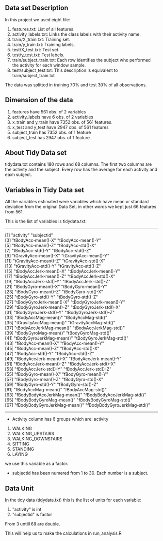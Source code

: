 
## Data set Description
In this project we used eight file:
1. features.txt: List of all features.
2. activity_labels.txt: Links the class labels with their activity name.
3. train/X_train.txt: Training set.
4. train/y_train.txt: Training labels.
5. test/X_test.txt: Test set.
6. test/y_test.txt: Test labels.
7. train/subject_train.txt: Each row identifies the subject who performed the activity for each window sample.
8. test/subject_test.txt: This description is equivalent to train/subject_train.txt

The data was splitted in training 70% and test 30% of all observations.

## Dimension of the data
1. features have 561 obs. of 2 variables
2. activity_labels have 6 obs. of 2 variables
3. x_train and y_train have 7352 obs. of 561 features.
4. x_test and y_test have 2947 obs. of 561 features
5. subject_train has 7352 obs. of 1 feature
6. subject_test has 2947 obs. of 1 feature

## About Tidy Data set
tidydata.txt contains 180 rows and 68 columns. The first two columns are the activity and the subject. Every row has the average for each activity and eaxh subject.

## Variables in Tidy Data set
All the variables estimated were variables which have mean or standard deviation from the original Data Set. in other words we kept just 66 features from 561.

This is the list of variables is tidydata.txt:
---- ------------------------------     -----------------------------
 [1] "activity"                         "subjectid"                  
 [3] "tBodyAcc-mean()-X"                "tBodyAcc-mean()-Y"          
 [5] "tBodyAcc-mean()-Z"                "tBodyAcc-std()-X"           
 [7] "tBodyAcc-std()-Y"                 "tBodyAcc-std()-Z"           
 [9] "tGravityAcc-mean()-X"             "tGravityAcc-mean()-Y"       
[11] "tGravityAcc-mean()-Z"             "tGravityAcc-std()-X"        
[13] "tGravityAcc-std()-Y"              "tGravityAcc-std()-Z"        
[15] "tBodyAccJerk-mean()-X"            "tBodyAccJerk-mean()-Y"      
[17] "tBodyAccJerk-mean()-Z"            "tBodyAccJerk-std()-X"       
[19] "tBodyAccJerk-std()-Y"             "tBodyAccJerk-std()-Z"       
[21] "tBodyGyro-mean()-X"               "tBodyGyro-mean()-Y"         
[23] "tBodyGyro-mean()-Z"               "tBodyGyro-std()-X"          
[25] "tBodyGyro-std()-Y"                "tBodyGyro-std()-Z"          
[27] "tBodyGyroJerk-mean()-X"           "tBodyGyroJerk-mean()-Y"     
[29] "tBodyGyroJerk-mean()-Z"           "tBodyGyroJerk-std()-X"      
[31] "tBodyGyroJerk-std()-Y"            "tBodyGyroJerk-std()-Z"      
[33] "tBodyAccMag-mean()"               "tBodyAccMag-std()"          
[35] "tGravityAccMag-mean()"            "tGravityAccMag-std()"       
[37] "tBodyAccJerkMag-mean()"           "tBodyAccJerkMag-std()"      
[39] "tBodyGyroMag-mean()"              "tBodyGyroMag-std()"         
[41] "tBodyGyroJerkMag-mean()"          "tBodyGyroJerkMag-std()"     
[43] "fBodyAcc-mean()-X"                "fBodyAcc-mean()-Y"          
[45] "fBodyAcc-mean()-Z"                "fBodyAcc-std()-X"           
[47] "fBodyAcc-std()-Y"                 "fBodyAcc-std()-Z"           
[49] "fBodyAccJerk-mean()-X"            "fBodyAccJerk-mean()-Y"      
[51] "fBodyAccJerk-mean()-Z"            "fBodyAccJerk-std()-X"       
[53] "fBodyAccJerk-std()-Y"             "fBodyAccJerk-std()-Z"       
[55] "fBodyGyro-mean()-X"               "fBodyGyro-mean()-Y"         
[57] "fBodyGyro-mean()-Z"               "fBodyGyro-std()-X"          
[59] "fBodyGyro-std()-Y"                "fBodyGyro-std()-Z"          
[61] "fBodyAccMag-mean()"               "fBodyAccMag-std()"          
[63] "fBodyBodyAccJerkMag-mean()"       "fBodyBodyAccJerkMag-std()"  
[65] "fBodyBodyGyroMag-mean()"          "fBodyBodyGyroMag-std()"     
[67] "fBodyBodyGyroJerkMag-mean()"      "fBodyBodyGyroJerkMag-std()" 
---- ------------------------------     -----------------------------
* Activity column has 6 groups which are:
  activity
1. WALKING
2. WALKING_UPSTAIRS
3. WALKING_DOWNSTAIRS
4. SITTING
5. STANDING
6. LAYING

we use this variable as a factor.

* subjectid has been numered from 1 to 30. Each number is a subject.

## Data Unit
In the tidy data (tidydata.txt) this is the list of units for each variable:
1. "activity"           is int
2. "subjectid"          is factor

From 3 untill 68        are double.

This will help us to make the calculations in run_analysis.R
